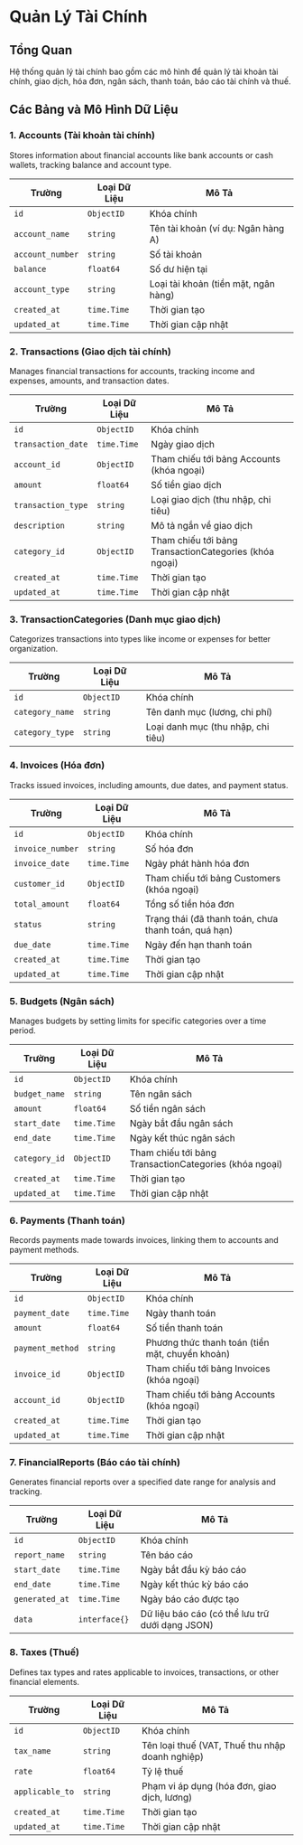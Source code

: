 # Quản Lý Tài Chính

## Tổng Quan
Hệ thống quản lý tài chính bao gồm các mô hình để quản lý tài khoản tài chính, giao dịch, hóa đơn, ngân sách, thanh toán, báo cáo tài chính và thuế.

## Các Bảng và Mô Hình Dữ Liệu

### 1. Accounts (Tài khoản tài chính)
Stores information about financial accounts like bank accounts or cash wallets, tracking balance and account type.

| Trường           | Loại Dữ Liệu | Mô Tả                                |
|------------------|--------------|--------------------------------------|
| `id`             | `ObjectID`   | Khóa chính                           |
| `account_name`   | `string`     | Tên tài khoản (ví dụ: Ngân hàng A)   |
| `account_number` | `string`     | Số tài khoản                         |
| `balance`        | `float64`    | Số dư hiện tại                       |
| `account_type`   | `string`     | Loại tài khoản (tiền mặt, ngân hàng) |
| `created_at`     | `time.Time`  | Thời gian tạo                        |
| `updated_at`     | `time.Time`  | Thời gian cập nhật                   |

### 2. Transactions (Giao dịch tài chính)
Manages financial transactions for accounts, tracking income and expenses, amounts, and transaction dates.

| Trường             | Loại Dữ Liệu | Mô Tả                                                  |
|--------------------|--------------|--------------------------------------------------------|
| `id`               | `ObjectID`   | Khóa chính                                             |
| `transaction_date` | `time.Time`  | Ngày giao dịch                                         |
| `account_id`       | `ObjectID`   | Tham chiếu tới bảng Accounts (khóa ngoại)              |
| `amount`           | `float64`    | Số tiền giao dịch                                      |
| `transaction_type` | `string`     | Loại giao dịch (thu nhập, chi tiêu)                    |
| `description`      | `string`     | Mô tả ngắn về giao dịch                                |
| `category_id`      | `ObjectID`   | Tham chiếu tới bảng TransactionCategories (khóa ngoại) |
| `created_at`       | `time.Time`  | Thời gian tạo                                          |
| `updated_at`       | `time.Time`  | Thời gian cập nhật                                     |

### 3. TransactionCategories (Danh mục giao dịch)
Categorizes transactions into types like income or expenses for better organization.

| Trường           | Loại Dữ Liệu  | Mô Tả                                   |
|------------------|---------------|-----------------------------------------|
| `id`             | `ObjectID`    | Khóa chính                              |
| `category_name`  | `string`      | Tên danh mục (lương, chi phí)           |
| `category_type`  | `string`      | Loại danh mục (thu nhập, chi tiêu)      |

### 4. Invoices (Hóa đơn)
Tracks issued invoices, including amounts, due dates, and payment status.

| Trường           | Loại Dữ Liệu | Mô Tả                                                |
|------------------|--------------|------------------------------------------------------|
| `id`             | `ObjectID`   | Khóa chính                                           |
| `invoice_number` | `string`     | Số hóa đơn                                           |
| `invoice_date`   | `time.Time`  | Ngày phát hành hóa đơn                               |
| `customer_id`    | `ObjectID`   | Tham chiếu tới bảng Customers (khóa ngoại)           |
| `total_amount`   | `float64`    | Tổng số tiền hóa đơn                                 |
| `status`         | `string`     | Trạng thái (đã thanh toán, chưa thanh toán, quá hạn) |
| `due_date`       | `time.Time`  | Ngày đến hạn thanh toán                              |
| `created_at`     | `time.Time`  | Thời gian tạo                                        |
| `updated_at`     | `time.Time`  | Thời gian cập nhật                                   |

### 5. Budgets (Ngân sách)
Manages budgets by setting limits for specific categories over a time period.

| Trường        | Loại Dữ Liệu | Mô Tả                                                  |
|---------------|--------------|--------------------------------------------------------|
| `id`          | `ObjectID`   | Khóa chính                                             |
| `budget_name` | `string`     | Tên ngân sách                                          |
| `amount`      | `float64`    | Số tiền ngân sách                                      |
| `start_date`  | `time.Time`  | Ngày bắt đầu ngân sách                                 |
| `end_date`    | `time.Time`  | Ngày kết thúc ngân sách                                |
| `category_id` | `ObjectID`   | Tham chiếu tới bảng TransactionCategories (khóa ngoại) |
| `created_at`  | `time.Time`  | Thời gian tạo                                          |
| `updated_at`  | `time.Time`  | Thời gian cập nhật                                     |

### 6. Payments (Thanh toán)
Records payments made towards invoices, linking them to accounts and payment methods.

| Trường           | Loại Dữ Liệu | Mô Tả                                           |
|------------------|--------------|-------------------------------------------------|
| `id`             | `ObjectID`   | Khóa chính                                      |
| `payment_date`   | `time.Time`  | Ngày thanh toán                                 |
| `amount`         | `float64`    | Số tiền thanh toán                              |
| `payment_method` | `string`     | Phương thức thanh toán (tiền mặt, chuyển khoản) |
| `invoice_id`     | `ObjectID`   | Tham chiếu tới bảng Invoices (khóa ngoại)       |
| `account_id`     | `ObjectID`   | Tham chiếu tới bảng Accounts (khóa ngoại)       |
| `created_at`     | `time.Time`  | Thời gian tạo                                   |
| `updated_at`     | `time.Time`  | Thời gian cập nhật                              |

### 7. FinancialReports (Báo cáo tài chính)
Generates financial reports over a specified date range for analysis and tracking.

| Trường         | Loại Dữ Liệu  | Mô Tả                                           |
|----------------|---------------|-------------------------------------------------|
| `id`           | `ObjectID`    | Khóa chính                                      |
| `report_name`  | `string`      | Tên báo cáo                                     |
| `start_date`   | `time.Time`   | Ngày bắt đầu kỳ báo cáo                         |
| `end_date`     | `time.Time`   | Ngày kết thúc kỳ báo cáo                        |
| `generated_at` | `time.Time`   | Ngày báo cáo được tạo                           |
| `data`         | `interface{}` | Dữ liệu báo cáo (có thể lưu trữ dưới dạng JSON) |

### 8. Taxes (Thuế)
Defines tax types and rates applicable to invoices, transactions, or other financial elements.

| Trường          | Loại Dữ Liệu | Mô Tả                                           |
|-----------------|--------------|-------------------------------------------------|
| `id`            | `ObjectID`   | Khóa chính                                      |
| `tax_name`      | `string`     | Tên loại thuế (VAT, Thuế thu nhập doanh nghiệp) |
| `rate`          | `float64`    | Tỷ lệ thuế                                      |
| `applicable_to` | `string`     | Phạm vi áp dụng (hóa đơn, giao dịch, lương)     |
| `created_at`    | `time.Time`  | Thời gian tạo                                   |
| `updated_at`    | `time.Time`  | Thời gian cập nhật                              |
